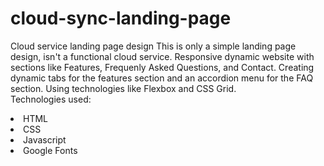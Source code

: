 # cloud-sync-landing-page
Cloud service landing page design
This is only a simple landing page design, isn't a functional cloud service. Responsive dynamic website with sections like Features, Frequenly Asked Questions, and Contact.
Creating dynamic tabs for the features section and an accordion menu for the FAQ section.
Using technologies like Flexbox and CSS Grid. <br>
Technologies used:
<li>HTML</li>
<li>CSS</li>
<li>Javascript</li>
<li>Google Fonts</li>
